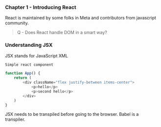 ### Chapter 1 - Introducing React

React is maintained by some folks in Meta and contributors from javascript community.

> Q - Does React handle DOM in a smart way?

### Understanding JSX

JSX stands for JavaScript XML

```js
Simple react component

function App() {
    return (
        <div className="flex justify-between items-center">
            <p>hello</p>
            <p>second hello</p>
        </div>
    )
}

```

JSX needs to be transpiled before going to the browser. Babel is a transpiler.